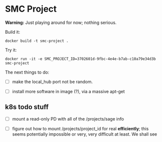 # SMC Project

**Warning:** Just playing around for now; nothing serious.

Build it:

    docker build -t smc-project .

Try it:

    docker run -it -e SMC_PROJECT_ID=3702601d-9fbc-4e4e-b7ab-c10a79e34d3b smc-project

The next things to do:

- [ ] make the local_hub port not be random.

- [ ] install more software in image (?), via a massive apt-get

## k8s todo stuff

- [ ] mount a read-only PD with all of the /projects/sage info

- [ ] figure out how to mount /projects/project_id for real **efficiently**; this seems potentially impossible or very, very difficult at least.  We shall see